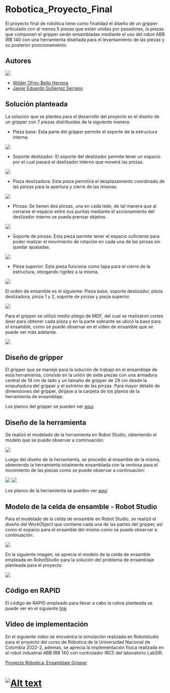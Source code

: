 # Robotica_Proyecto_Final

El proyecto final de robótica tiene como finalidad el diseño de un gripper articulado con al menos 5 piezas que están unidas por pasadores, la piezas que componen el gripper serán ensambladas mediante el uso del robot ABB IRB 140 con una herramienta diseñada para el levantamiento de las piezas y su posterior posicionamiento.

## Autores

![](https://github.com/WilderBello/Robotica_Proyecto_Final/blob/main/Imagenes/Integrantes.jpg)

- [Wilder Ofrey Bello Herrera](https://github.com/WilderBello)
- [Javier Eduardo Gutierrez Serrano](https://github.com/jaegutierrezser)

## Solución planteada

La solución que se plantea para el desarrollo del proyecto es el diseño de un gripper con 7 piezas distribuidas de la siguiente manera:

- Pieza base: Esta parte del gripper permite el soporte de la estructura interna.

![](https://github.com/WilderBello/Robotica_Proyecto_Final/blob/main/Proyecto/IMG_20221125_214406.jpg)

- Soporte deslizador: El soporte del deslizador permite tener un espacio por el cual pasará el deslizador interno que moverá las pinzas.

![](https://github.com/WilderBello/Robotica_Proyecto_Final/blob/main/Proyecto/IMG_20221125_214413.jpg)

- Pieza deslizadora: Esta pieza permitirá el desplazamiento coordinado de las pinzas para la apertura y cierre de las mismas.

![](https://github.com/WilderBello/Robotica_Proyecto_Final/blob/main/Proyecto/IMG_20221125_214334.jpg)

- Pinzas: Se tienen dos pinzas, una en cada lado, de tal manera que al cerrarse el espacio entre sus puntas mediante el accionamiento del deslizador interno se pueda prensar objetos.

![](https://github.com/WilderBello/Robotica_Proyecto_Final/blob/main/Proyecto/IMG_20221125_214431.jpg)

- Soporte de pinzas: Esta pieza permite tener el espacio suficiente para poder realizar el movimiento de rotación en cada una de las pinzas sin quedar ajustadas.

![](https://github.com/WilderBello/Robotica_Proyecto_Final/blob/main/Proyecto/IMG_20221125_214357.jpg)

- Pieza superior: Esta pieza funciona como tapa para el cierre de la estructura, otorgando rigidez a la misma.

![](https://github.com/WilderBello/Robotica_Proyecto_Final/blob/main/Proyecto/IMG_20221125_214343.jpg)

El orden de ensamble es el siguiente: Pieza base, soporte deslizador, pieza deslizadora, pinza 1 y 2, soporte de pinzas y pieza superior.

![](https://github.com/WilderBello/Robotica_Proyecto_Final/blob/main/Proyecto/IMG_20221125_152756.jpg)

Para el gripper se utilizó medio pliego de MDF, del cual se realizaron cortes láser para obtener cada pieza y en la parte sobrante se ubicó la base para el ensamble, como se puede observar en el video de ensamble que se puede ver más adelante.

![](https://github.com/WilderBello/Robotica_Proyecto_Final/blob/main/Imagenes/MDF.jpg)

## Diseño de gripper
El gripper que se manejó para la solución de trabajo en el ensamblaje de esta herramienta, consiste en la unión de siete piezas con una armadura central de 14 cm de lado y un tamaño de gripper de 29 cm desde la empuñadura del gripper y el extremo de las pinzas. Para mayor detalle de dimensiones del gripper, dirijase a la carpeta de los planos de la herramienta de ensamblaje.


Los planos del gripper se pueden ver [aquí](https://github.com/WilderBello/Robotica_Proyecto_Final/tree/main/Planos%20Gripper)

## Diseño de la herramienta

Se realizó el modelado de la herramienta en Robot Studio, obteniendo el modelo que se puede observar a continuación:

![](https://github.com/WilderBello/Robotica_Proyecto_Final/blob/main/Proyecto/Tool.png)

Luego del diseño de la herramienta, se procedió al ensamble de la misma, obteniendo la herramienta totalmente ensamblada con la ventosa para el movimiento de las piezas como se puede observar a continuación:

![](https://github.com/WilderBello/Robotica_Proyecto_Final/blob/main/Imagenes/Herramienta1.jpg)
![](https://github.com/WilderBello/Robotica_Proyecto_Final/blob/main/Imagenes/Herramienta2.jpg)

Los planos de la herramienta se pueden ver [aquí](https://github.com/WilderBello/Robotica_Proyecto_Final/tree/main/Planos%20Herramienta)

## Modelo de la celda de ensamble - Robot Studio

Para el modelado de la celda de ensamble en Robot Studio, se realizó el diseño del WorkObject que contiene cada una de las partes del gripper, así como el espacio para el ensamble del mismo como se puede observar a continuación:

![](https://github.com/WilderBello/Robotica_Proyecto_Final/blob/main/Proyecto/ZonadeTrabajo.png)

En la siguiente imagen, se aprecia el modelo de la celda de ensamble empleada en RobotStudio para la solución del problema de ensamblaje planteada para el proyecto.

![](https://github.com/WilderBello/Robotica_Proyecto_Final/blob/main/Imagenes/Celda_Ensamble.png)

## Código en RAPID

El código de RAPID empleado para llevar a cabo la rutina planteada se puede ver en el siguiente [link](https://github.com/WilderBello/Robotica_Proyecto_Final/tree/main/Codigo%20RAPID%20Proyecto_Implementaci%C3%B3n_Fisica)

## Video de implementación
En el siguiente video se encuentra la simulación realizada en Robotstudio para el proyecto del curso de Róbotica de la Universidad Nacional de Colombia 2022-2, ademas, se aprecia la implementación física realizada en el robot industrial ABB IRB 140 con controlador IRC5 del laboratorio LabSIR.


[Proyecto Róbotica: Ensamblaje Gripper](https://www.youtube.com/watch?v=euyQuvwOyTE&ab_channel=JavierEduardoGutierrezSerrqno)
# [![Alt text](https://img.youtube.com/vi/euyQuvwOyTE/0.jpg)](https://www.youtube.com/watch?v=euyQuvwOyTE)

